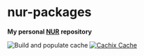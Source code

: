 # nur-packages

**My personal [NUR](https://github.com/nix-community/NUR) repository**

![Build and populate cache](https://github.com/c0deaddict/nur-packages/workflows/Build%20and%20populate%20cache/badge.svg)
[![Cachix Cache](https://img.shields.io/badge/cachix-c0deaddict-blue.svg)](https://c0deaddict.cachix.org)

